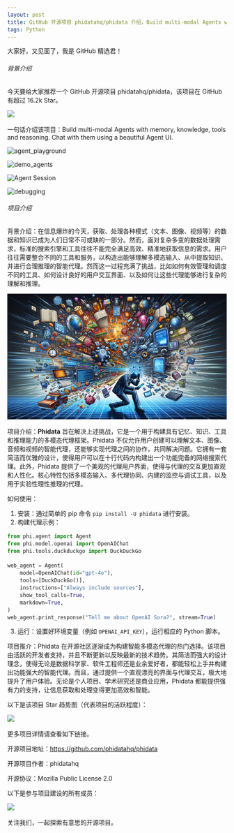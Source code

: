 ```yaml
---
layout: post
title: GitHub 开源项目 phidatahq/phidata 介绍，Build multi-modal Agents with memory, knowledge, tools and reasoning. Chat with them using a beautiful Agent UI.
tags: Python
---
```


大家好，又见面了，我是 GitHub 精选君！

###### 背景介绍

今天要给大家推荐一个 GitHub 开源项目 phidatahq/phidata，该项目在 GitHub 有超过 16.2k Star。

![](https://stats.deeptrain.net/repo/phidatahq/phidata/?theme=light)

一句话介绍该项目：Build multi-modal Agents with memory, knowledge, tools and reasoning. Chat with them using a beautiful Agent UI.




![agent_playground](https://github.com/user-attachments/assets/546ce6f5-47f0-4c0c-8f06-01d560befdbc)

![demo_agents](https://github.com/user-attachments/assets/329aa15d-83aa-4c6c-88f0-2b0eda257198)

![Agent Session](https://github.com/user-attachments/assets/45f3e460-9538-4b1f-96ba-bd46af3c89a8)

![debugging](https://github.com/user-attachments/assets/c933c787-4a28-4bff-a664-93b29360d9ea)


###### 项目介绍

背景介绍：在信息爆炸的今天，获取、处理各种模式（文本、图像、视频等）的数据和知识已成为人们日常不可或缺的一部分。然而，面对复杂多变的数据处理需求，标准的搜索引擎和工具往往不能完全满足高效、精准地获取信息的需求。用户往往需要整合不同的工具和服务，以构造出能够理解多模态输入、从中提取知识、并进行合理推理的智能代理。然而这一过程充满了挑战，比如如何有效管理和调度不同的工具、如何设计良好的用户交互界面、以及如何让这些代理能够进行复杂的理解和推理。



![](https://raw.githubusercontent.com/ZhuPeng/pic/master/mac/compress_tmp-c1f6fd5f57f3b1cab51413c8b4e37b77.png)

项目介绍：**Phidata** 旨在解决上述挑战，它是一个用于构建具有记忆、知识、工具和推理能力的多模态代理框架。Phidata 不仅允许用户创建可以理解文本、图像、音频和视频的智能代理，还能够实现代理之间的协作，共同解决问题。它拥有一套简洁而优雅的设计，使得用户可以在十行代码内构建出一个功能完备的网络搜索代理。此外，Phidata 提供了一个美观的代理用户界面，使得与代理的交互更加直观和人性化。核心特性包括多模态输入、多代理协同、内建的监控与调试工具，以及用于实验性理性推理的代理。

如何使用：
1. 安装：通过简单的 pip 命令 `pip install -U phidata` 进行安装。
2. 构建代理示例：
```python
from phi.agent import Agent
from phi.model.openai import OpenAIChat
from phi.tools.duckduckgo import DuckDuckGo

web_agent = Agent(
    model=OpenAIChat(id="gpt-4o"),
    tools=[DuckDuckGo()],
    instructions=["Always include sources"],
    show_tool_calls=True,
    markdown=True,
)
web_agent.print_response("Tell me about OpenAI Sora?", stream=True)
```
3. 运行：设置好环境变量（例如 `OPENAI_API_KEY`），运行相应的 Python 脚本。

项目推介：Phidata 在开源社区逐渐成为构建智能多模态代理的热门选择。该项目由活跃的开发者支持，并且不断更新以反映最新的技术趋势。其简洁而强大的设计理念，使得无论是数据科学家、软件工程师还是业余爱好者，都能轻松上手并构建出功能强大的智能代理。而且，通过提供一个直观漂亮的界面与代理交互，极大地提升了用户体验。无论是个人项目、学术研究还是商业应用，Phidata 都能提供强有力的支持，让信息获取和处理变得更加高效和智能。

以下是该项目 Star 趋势图（代表项目的活跃程度）：

![](https://api.star-history.com/svg?repos=phidatahq/phidata&type=Timeline)

更多项目详情请查看如下链接。

开源项目地址：https://github.com/phidatahq/phidata 

开源项目作者：phidatahq

开源协议：Mozilla Public License 2.0

以下是参与项目建设的所有成员：

![](https://contrib.rocks/image?repo=phidatahq/phidata)

关注我们，一起探索有意思的开源项目。

